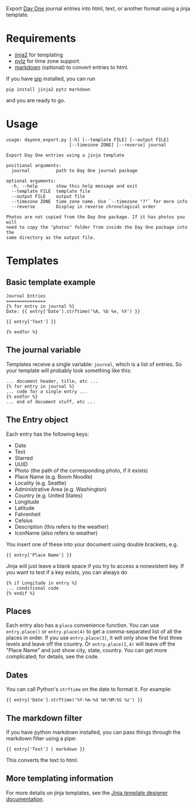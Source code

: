 Export [Day One][0] journal entries into html, text, or another format
using a jinja template.

# Requirements

- [jinja2][1] for templating
- [pytz][2] for time zone support.
- [markdown][3] (optional) to convert entries to html.

If you have [pip][4] installed, you can run

    pip install jinja2 pytz markdown

and you are ready to go.

# Usage

    usage: dayone_export.py [-h] [--template FILE] [--output FILE]
                            [--timezone ZONE] [--reverse] journal

    Export Day One entries using a jinja template

    positional arguments:
      journal          path to Day One journal package

    optional arguments:
      -h, --help       show this help message and exit
      --template FILE  template file
      --output FILE    output file
      --timezone ZONE  time zone name. Use `--timezone "?"` for more info
      --reverse        Display in reverse chronological order

    Photos are not copied from the Day One package. If it has photos you will
    need to copy the "photos" folder from inside the Day One package into the
    same directory as the output file.

# Templates

## Basic template example

    Journal Entries
    ===============
    {% for entry in journal %}
    Date: {{ entry['Date'].strftime('%A, %b %e, %Y') }}

    {{ entry['Text'] }}

    {% endfor %}

## The journal variable

Templates receive a single variable: `journal`, which is a list of entries.
So your template will probably look something like this:

    ... document header, title, etc ...
    {% for entry in journal %}
    ... code for a single entry ...
    {% endfor %}
    ... end of document stuff, etc ...

## The Entry object

Each entry has the following keys:

- Date
- Text
- Starred
- UUID
- Photo (the path of the corresponding photo, if it exists)
- Place Name (e.g. Boom Noodle)
- Locality (e.g. Seattle)
- Administrative Area (e.g. Washington)
- Country (e.g. United States)
- Longitude
- Latitude
- Fahrenheit
- Celsius
- Description (this refers to the weather)
- IconName (also refers to weather)

You insert one of these into your document using double brackets, e.g.

    {{ entry['Place Name'] }}

Jinja will just leave a blank space if you try to access a nonexistent key.
If you want to test if a key exists, you can always do

    {% if Longitude in entry %}
    ... conditional code
    {% endif %}

## Places

Each entry also has a `place` convenience function. You can use `entry.place()`
or `entry.place(4)` to get a comma-separated list of all the places in order.
If you use `entry.place(3)`, it will only show the first three levels and leave
off the country. Or `entry.place(1,4)` will leave off the "Place Name" and just
show city, state, country. You can get more complicated; for details,
see the code.

## Dates

You can call Python's `strftime` on the date to format it. For example:

    {{ entry['Date'].strftime('%Y-%m-%d %H:%M:%S %z') }}

## The markdown filter

If you have python markdown installed, you can pass things through
the markdown filter using a pipe:

    {{ entry['Text'] | markdown }}

This converts the text to html.

## More templating information

For more details on jinja templates, see the
[Jinja template designer documentation][5].

[0]: http://dayoneapp.com
[1]: http://jinja.pocoo.org
[2]: http://pytz.sourceforge.net
[3]: http://freewisdom.org/projects/python-markdown/
[4]: http://www.pip-installer.org/en/latest/index.html
[5]: http://jinja.pocoo.org/docs/templates/
